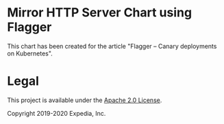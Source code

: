 # Mirror HTTP Server Chart using Flagger

This chart has been created for the article "Flagger – Canary deployments on Kubernetes".

# Legal
This project is available under the [Apache 2.0 License](http://www.apache.org/licenses/LICENSE-2.0.html).

Copyright 2019-2020 Expedia, Inc.